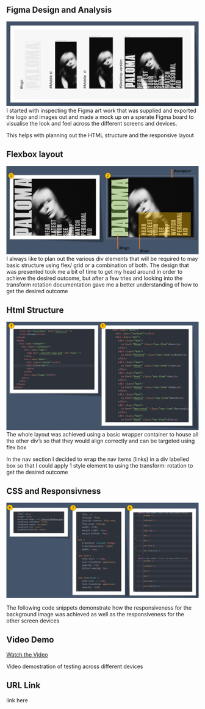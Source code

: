 ## Figma Design and Analysis

![Figma Design](./mdnotes/figma.png)
I started with inspecting the Figma art work that was supplied and exported the logo and images out and made a mock up on a sperate Figma board to visualise the look and feel across the different screens and devices.

This helps with planning out the HTML structure and the responsive layout

## Flexbox layout

![HTML notes](./mdnotes/layoutplan.png)
I always like to plan out the various div elements that will be required to may basic structure using flex/ grid or a combination of both.  The design that was presented took me a bit of time to get my head around in order to achieve the desired outcome, but after a few tries and looking into the transform rotation documentation gave me a better understanding of how to get the desired outcome


## Html Structure

![HTML notes](./mdnotes/html_structure.png)
The whole layout was achieved using a basic wrapper container to house all the other div’s so that they would align correctly and can be targeted using flex box

In the nav section I decided to wrap the nav items (links) in a div labelled box so that I could apply 1 style element to using the transform: rotation to get the desired outcome

## CSS and Responsivness

![HTML notes](./mdnotes/css_styles.png)

The following code snippets demonstrate how the responsiveness for the background image was achieved as well as the responsiveness for the other screen devices

## Video Demo

[Watch the Video](./mdnotes/test.mp4)

Video demostration of testing across different devices

## URL Link

link here



